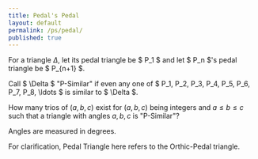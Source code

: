 ```yaml
---
title: Pedal's Pedal
layout: default
permalink: /ps/pedal/
published: true
---
```


For a triangle $\Delta$, let its pedal triangle be $ P_1 $ and let $ P_n $'s pedal triangle be $ P_{n+1} $.

Call $ \Delta $ "P-Similar" if even any one of $ P_1, P_2, P_3, P_4, P_5, P_6, P_7, P_8, \ldots $ is similar to $ \Delta $.

How many trios of $(a, b, c)$ exist for $(a, b, c)$ being integers and $a \leq b \leq c$ such that a triangle with angles $a, b, c$ is "P-Similar"?

Angles are measured in degrees.

For clarification, Pedal Triangle here refers to the Orthic-Pedal triangle.
